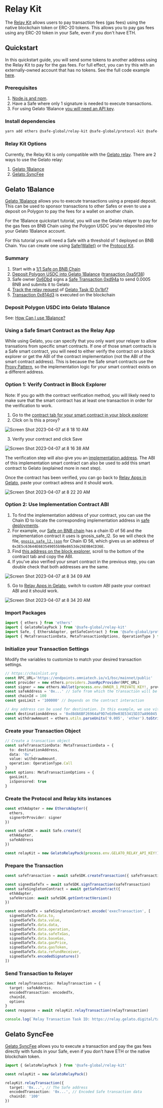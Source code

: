 # Relay Kit

The [Relay Kit](https://github.com/safe-global/safe-core-sdk/tree/main/packages/relay-kit) allows users to pay transaction fees (gas fees) using the native blockchain token or ERC-20 tokens. This allows you to pay gas fees using any ERC-20 token in your Safe, even if you don't have ETH.

## Quickstart

In this quickstart guide, you will send some tokens to another address using the Relay Kit to pay for the gas fees. For full effect, you can try this with an externally-owned account that has no tokens. See the full code example [here](https://github.com/safe-global/safe-docs/blob/main/examples/relay-kit/index.ts).

### Prerequisites

1. [Node.js and npm](https://docs.npmjs.com/downloading-and-installing-node-js-and-npm#using-a-node-version-manager-to-install-nodejs-and-npm).
2. Have a Safe where only 1 signature is needed to execute transactions.
3. For using Gelato 1Balance [you will need an API key](https://docs.gelato.network/developer-services/relay/payment-and-fees/1balance).

### Install dependencies

```bash
yarn add ethers @safe-global/relay-kit @safe-global/protocol-kit @safe-global/safe-core-sdk-types
```

### Relay Kit Options

Currently, the Relay Kit is only compatible with the [Gelato relay](https://docs.gelato.network/developer-services/relay). There are 2 ways to use the Gelato relay:
1. [Gelato 1Balance](https://docs.gelato.network/developer-services/relay/payment-and-fees/1balance)
2. [Gelato SyncFee](https://docs.gelato.network/developer-services/relay/quick-start/callwithsyncfee)

## Gelato 1Balance

[Gelato 1Balance](https://docs.gelato.network/developer-services/relay/payment-and-fees/1balance) allows you to execute transactions using a prepaid deposit. This can be used to sponsor transactions to other Safes or even to use a deposit on Polygon to pay the fees for a wallet on another chain.

For the 1Balance quickstart tutorial, you will use the Gelato relayer to pay for the gas fees on BNB Chain using the Polygon USDC you've deposited into your Gelato 1Balance account.

For this tutorial you will need a Safe with a threshold of 1 deployed on BNB Chain. You can create one using [Safe{Wallet}](https://app.safe.global/) or the [Protocol Kit](./protocol-kit/).


### Summary

1. Start with a [1/1 Safe on BNB Chain](https://app.safe.global/transactions/history?safe=bnb:0x6651FD6Abe0843f7B6CB9047b89655cc7Aa78221)
1. [Deposit Polygon USDC into Gelato 1Balance](https://docs.gelato.network/developer-services/relay/payment-and-fees/1balance#how-can-i-use-1balance) ([transaction 0xa5f38](https://polygonscan.com/tx/0xa5f388c2d6e0d1bb32e940fccddf8eab182ad191644936665a54bf4bb1bac555))
1. Safe owner [0x6Dbd](https://bscscan.com/address/0x6Dbd26Bca846BDa60A90890cfeF8fB47E7d0f22c) signs a [Safe Transaction 0xd94a](https://safe-transaction-bsc.safe.global/api/v1/multisig-transactions/0xd94abf947f2b14333edff2cbf96e9d26bee9d8357f06c0da7d0849eab97013d8/
) to send 0.0005 BNB and submits it to Gelato
1. [Track the relay request](https://docs.gelato.network/developer-services/relay/quick-start/tracking-your-relay-request) of [Gelato Task ID 0x1bf7](https://relay.gelato.digital/tasks/status/0x1bf7664a1e176472f604bb3840d3d2a5bf56f98b60307961c3f8cee099f1eeb8)
1. [Transaction 0x814d3](https://bscscan.com/tx/0x814d385c0ec036be65663b5fbfb0d8d4e0d35af395d4d96b13f2cafaf43138f9) is executed on the blockchain

### Deposit Polygon USDC into Gelato 1Balance

See: [How Can I use 1Balance?](https://docs.gelato.network/developer-services/relay/payment-and-fees/1balance#how-can-i-use-1balance)

### Using a Safe Smart Contract as the Relay App

While using Gelato, you can specify that you only want your relayer to allow transations from specific smart contracts. If one of those smart contracts is a Safe smart contract, you will need to either verify the contract on a block explorer or get the ABI of the contract implementation (not the ABI of the smart contract address). This is because the Safe smart contracts use the [Proxy Pattern](https://medium.com/coinmonks/proxy-pattern-and-upgradeable-smart-contracts-45d68d6f15da), so the implementation logic for your smart contract exists on a different address.


### Option 1: Verify Contract in Block Explorer
Note: If you go with the contract verification method, you will likely need to make sure that the smart contract has at least one transaction in order for the verification to work.

1. Go to the [contract tab for your smart contract in your block explorer](https://bscscan.com/address/0x6651fd6abe0843f7b6cb9047b89655cc7aa78221#code)
2. Click on Is this a proxy?

![Screen Shot 2023-04-07 at 8 18 10 AM](https://user-images.githubusercontent.com/9806858/230553070-0b246b75-263a-411b-a0f4-aa8e46f7a524.png)


3. Verify your contract and click Save

![Screen Shot 2023-04-07 at 8 16 38 AM](https://user-images.githubusercontent.com/9806858/230553089-4631a188-5df8-474d-8a3b-54bdfa842af0.png)

The verification step will also give you an [implementation address](https://bscscan.com/address/0x3e5c63644e683549055b9be8653de26e0b4cd36e#code). The ABI of this implementation smart contract can also be used to add this smart contract to Gelato (explained more in next step).

Once the contract has been verified, you can go back to [Relay Apps in Gelato](https://relay.gelato.network/apps/create), paste your contract adress and it should work.

![Screen Shot 2023-04-07 at 8 22 20 AM](https://user-images.githubusercontent.com/9806858/230553527-da97855a-0bd7-4b48-8bdb-adfeb8fba80e.png)


### Option 2: Use Implementation Contract ABI

1. To find the implementation address of your contract, you can use the Chain ID to locate the corresponding implementation address in [safe deployments](https://github.com/safe-global/safe-deployments). 
2. For example, our [Safe on BNB chain](https://bscscan.com/address/0x6651fd6abe0843f7b6cb9047b89655cc7aa78221) has a chain ID of 56 and the implementation contract it uses is gnosis_safe_l2. So we will check the file, [`gnosis_safe_l2.json`](https://github.com/safe-global/safe-deployments/blob/main/src/assets/v1.3.0/gnosis_safe_l2.json) for Chain ID 56, which gives us an address of `0x3E5c63644E683549055b9Be8653de26E0B4CD36E`.
3. Find [this address on the block explorer](https://bscscan.com/address/0x3e5c63644e683549055b9be8653de26e0b4cd36e#code), scroll to the bottom of the contract tab and copy the ABI.
4. If you've also verified your smart contract in the previous step, you can double check that both addresses are the same.

![Screen Shot 2023-04-07 at 8 34 09 AM](https://user-images.githubusercontent.com/9806858/230555050-7a397c91-a98b-44da-92d7-3a30ed498b86.png)

5. Go to [Relay Apps in Gelato](https://relay.gelato.network/apps/create), switch to custom ABI paste your contract ABI and it should work.

![Screen Shot 2023-04-07 at 8 34 20 AM](https://user-images.githubusercontent.com/9806858/230555032-4256f4c0-22fb-444a-8ba0-6dbd017fe2db.png)


### Import Packages

```typescript
import { ethers } from 'ethers'
import { GelatoRelayPack } from '@safe-global/relay-kit'
import Safe, { EthersAdapter, getSafeContract } from '@safe-global/protocol-kit'
import { MetaTransactionData, MetaTransactionOptions, OperationType } from '@safe-global/safe-core-sdk-types'
```
### Initialize your Transaction Settings

Modify the variables to customize to match your desired transaction settings.

```typescript
// https://chainlist.org
const RPC_URL='https://endpoints.omniatech.io/v1/bsc/mainnet/public'
const provider = new ethers.providers.JsonRpcProvider(RPC_URL)
const signer = new ethers.Wallet(process.env.OWNER_1_PRIVATE_KEY!, provider)
const safeAddress = '0x...' // Safe from which the transaction will be sent
const chainId = 100
const gasLimit = '100000' // Depends on the contract interaction

// Any address can be used for destination. In this example, we use vitalik.eth
const destinationAddress = '0xd8dA6BF26964aF9D7eEd9e03E53415D37aA96045'
const withdrawAmount = ethers.utils.parseUnits('0.005', 'ether').toString()
```

### Create your Transaction Object

```typescript
// Create a transaction object
const safeTransactionData: MetaTransactionData = {
  to: destinationAddress,
  data: '0x',
  value: withdrawAmount,
  operation: OperationType.Call
}
const options: MetaTransactionOptions = {
  gasLimit,
  isSponsored: true
}
```

### Create the Protocol and Relay kits instances

```typescript
const ethAdapter = new EthersAdapter({
  ethers,
  signerOrProvider: signer
})

const safeSDK = await Safe.create({
  ethAdapter,
  safeAddress
})

const relayKit = new GelatoRelayPack(process.env.GELATO_RELAY_API_KEY!)
```

### Prepare the Transaction

```typescript
const safeTransaction = await safeSDK.createTransaction({ safeTransactionData })

const signedSafeTx = await safeSDK.signTransaction(safeTransaction)
const safeSingletonContract = await getSafeContract({
  ethAdapter,
  safeVersion: await safeSDK.getContractVersion()
})

const encodedTx = safeSingletonContract.encode('execTransaction', [
  signedSafeTx.data.to,
  signedSafeTx.data.value,
  signedSafeTx.data.data,
  signedSafeTx.data.operation,
  signedSafeTx.data.safeTxGas,
  signedSafeTx.data.baseGas,
  signedSafeTx.data.gasPrice,
  signedSafeTx.data.gasToken,
  signedSafeTx.data.refundReceiver,
  signedSafeTx.encodedSignatures()
])
```

### Send Transaction to Relayer

```typescript
const relayTransaction: RelayTransaction = {
  target: safeAddress,
  encodedTransaction: encodedTx,
  chainId,
  options
}
const response = await relayKit.relayTransaction(relayTransaction)

console.log(`Relay Transaction Task ID: https://relay.gelato.digital/tasks/status/${response.taskId}`)
```

## Gelato SyncFee

[Gelato SyncFee](https://docs.gelato.network/developer-services/relay/quick-start/callwithsyncfee) allows you to execute a transaction and pay the gas fees directly with funds in your Safe, even if you don't have ETH or the native blockchain token.

```typescript
import { GelatoRelayPack } from '@safe-global/relay-kit'

const relayKit = new GelatoRelayPack()

relayKit.relayTransaction({
  target: '0x...', // The Safe address
  encodedTransaction: '0x...', // Encoded Safe transaction data
  chainId: '100'
})
```
